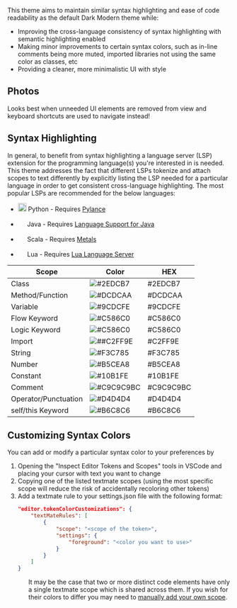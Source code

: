 
This theme aims to maintain similar syntax highlighting and ease of code readability as the default Dark Modern theme while:

<ul>
<li>Improving the cross-language consistency of syntax highlighting with semantic highlighting enabled</li>
<li>Making minor improvements to certain syntax colors, such as in-line comments being more muted, imported libraries not using the same color as classes, etc</li>
<li>Providing a cleaner, more minimalistic UI with style</li>
</ul>

<h2>Photos</h2>

Looks best when unneeded UI elements are removed from view and keyboard shortcuts are used to navigate instead!

<h2>Syntax Highlighting</h2>

In general, to benefit from syntax highlighting a language server (LSP) extension for the programming language(s) you're interested in is needed. This theme addresses the fact that different LSPs tokenize and attach scopes to text differently by explicitly listing the LSP needed for a particular language in order to get consistent cross-language highlighting. The most popular LSPs are recommended for the below languages:

- <img src="https://d1nheu3uhuz51e.cloudfront.net/dark-xenon-theme/python.png" width="19"> Python - Requires <a href="https://marketplace.visualstudio.com/items?itemName=ms-python.vscode-pylance">Pylance</a>

- <img src="https://d1nheu3uhuz51e.cloudfront.net/dark-xenon-theme/java.png" width="17"> Java - Requires <a href="https://marketplace.visualstudio.com/items?itemName=redhat.java">Language Support for Java</a>

- <img src="https://d1nheu3uhuz51e.cloudfront.net/dark-xenon-theme/scala.png" width="17"> Scala - Requires <a href="https://marketplace.visualstudio.com/items?itemName=scalameta.metals">Metals</a>

- <img src="https://d1nheu3uhuz51e.cloudfront.net/dark-xenon-theme/lua.png" width="17"> Lua - Requires <a href="https://marketplace.visualstudio.com/items?itemName=sumneko.lua">Lua Language Server</a>

| Scope                | Color                                              | HEX       |
| -------------------- | -------------------------------------------------- | --------- |
| Class                | ![#2EDCB7](https://fakeimg.pl/35/2EDCB7/?text=+)   | #2EDCB7   |
| Method/Function      | ![#DCDCAA](https://fakeimg.pl/35/DCDCAA/?text=+)   | #DCDCAA   |
| Variable             | ![#9CDCFE](https://fakeimg.pl/35/9CDCFE/?text=+)   | #9CDCFE   |
| Flow Keyword         | ![#C586C0](https://fakeimg.pl/35/C586C0/?text=+)   | #C586C0   |
| Logic Keyword        | ![#C586C0](https://fakeimg.pl/35/C586C0/?text=+)   | #C586C0   |
| Import               | ![##C2FF9E](https://fakeimg.pl/35/C2FF9E/?text=+)  | #C2FF9E   |
| String               | ![#F3C785](https://fakeimg.pl/35/F3C785/?text=+)   | #F3C785   |
| Number               | ![#B5CEA8](https://fakeimg.pl/35/B5CEA8/?text=+)   | #B5CEA8   |
| Constant             | ![#10B1FE](https://fakeimg.pl/35/10B1FE/?text=+)   | #10B1FE   |
| Comment              | ![#C9C9C9BC](https://fakeimg.pl/35/C9C9C9/?text=+) | #C9C9C9BC |
| Operator/Punctuation | ![#D4D4D4](https://fakeimg.pl/35/D4D4D4/?text=+)   | #D4D4D4   |
| self/this Keyword    | ![#B6C8C6](https://fakeimg.pl/35/B6C8C6/?text=+)   | #B6C8C6   |

<h2>Customizing Syntax Colors</h2>

You can add or modify a particular syntax color to your preferences by

<ol>
<li>Opening the "Inspect Editor Tokens and Scopes" tools in VSCode and placing your cursor with text you want to change</li>
<li>Copying one of the listed textmate scopes (using the most specific scope will reduce the risk of accidentally recoloring other tokens)</li>
<li>Add a textmate rule to your settings.json file with the following format:

```json
"editor.tokenColorCustomizations": {
    "textMateRules": [
        {
            "scope": "<scope of the token>",
            "settings": {
                "foreground": "<color you want to use>"
            }
        }
    ]
}
```
</li>
<ol>

It may be the case that two or more distinct code elements have only a single textmate scope which is shared across them. If you wish for their colors to differ you may need to <a href="https://code.visualstudio.com/api/language-extensions/syntax-highlight-guide">manually add your own scope</a>.
